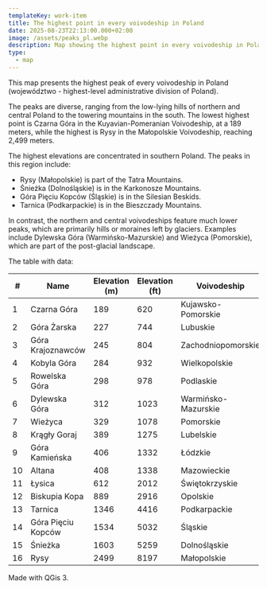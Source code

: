 ```yaml
---
templateKey: work-item
title: The highest point in every voivodeship in Poland
date: 2025-08-23T22:13:00.000+02:00
image: /assets/peaks_pl.webp
description: Map showing the highest point in every voivodeship in Poland
type:
  - map
---
```

This map presents the highest peak of every voivodeship in Poland (województwo - highest-level administrative division of Poland).

The peaks are diverse, ranging from the low-lying hills of northern and central Poland to the towering mountains in the south. The lowest highest point is Czarna Góra in the Kuyavian-Pomeranian Voivodeship, at a 189 meters, while the highest is Rysy in the Małopolskie Voivodeship, reaching 2,499 meters.

The highest elevations are concentrated in southern Poland. The peaks in this region include:

- Rysy (Małopolskie) is part of the Tatra Mountains.
- Śnieżka (Dolnośląskie) is in the Karkonosze Mountains.
- Góra Pięciu Kopców (Śląskie) is in the Silesian Beskids.
- Tarnica (Podkarpackie) is in the Bieszczady Mountains.

In contrast, the northern and central voivodeships feature much lower peaks, which are primarily hills or moraines left by glaciers. Examples include Dylewska Góra (Warmińsko-Mazurskie) and Wieżyca (Pomorskie), which are part of the post-glacial landscape. 

The table with data:

| #   | Name               | Elevation (m) | Elevation (ft) | Voivodeship         |
| --- | ------------------ | ------------- | -------------- | ------------------- |
| 1   | Czarna Góra        | 189           | 620            | Kujawsko-Pomorskie  |
| 2   | Góra Żarska        | 227           | 744            | Lubuskie            |
| 3   | Góra Krajoznawców  | 245           | 804            | Zachodniopomorskie  |
| 4   | Kobyla Góra        | 284           | 932            | Wielkopolskie       |
| 5   | Rowelska Góra      | 298           | 978            | Podlaskie           |
| 6   | Dylewska Góra      | 312           | 1023           | Warmińsko-Mazurskie |
| 7   | Wieżyca            | 329           | 1078           | Pomorskie           |
| 8   | Krągły Goraj       | 389           | 1275           | Lubelskie           |
| 9   | Góra Kamieńska     | 406           | 1332           | Łódzkie             |
| 10  | Altana             | 408           | 1338           | Mazowieckie         |
| 11  | Łysica             | 612           | 2012           | Świętokrzyskie      |
| 12  | Biskupia Kopa      | 889           | 2916           | Opolskie            |
| 13  | Tarnica            | 1346          | 4416           | Podkarpackie        |
| 14  | Góra Pięciu Kopców | 1534          | 5032           | Śląskie             |
| 15  | Śnieżka            | 1603          | 5259           | Dolnośląskie        |
| 16  | Rysy               | 2499          | 8197           | Małopolskie         |


Made with QGis 3.
